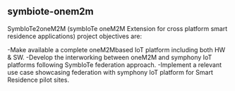 symbiote-onem2m
--------------------

SymbIoTe2oneM2M (symbIoTe oneM2M Extension for cross platform smart residence applications) project objectives are: 

-Make available a complete oneM2M­based IoT platform including both HW & SW. 
-Develop the interworking between oneM2M and symphony IoT platforms following SymbIoTe federation approach. 
-Implement a relevant use case showcasing federation with symphony IoT platform for Smart Residence pilot sites.
